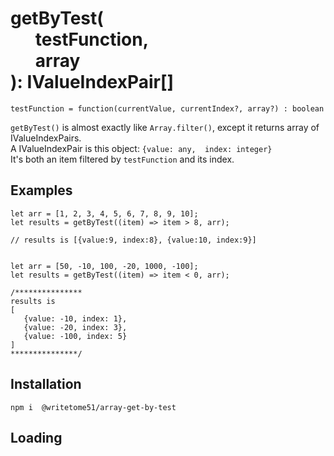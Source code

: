 # getByTest(<br>&nbsp;&nbsp;&nbsp;&nbsp;&nbsp;&nbsp;testFunction,<br>&nbsp;&nbsp;&nbsp;&nbsp;&nbsp;&nbsp;array<br>): IValueIndexPair[]

`testFunction = function(currentValue, currentIndex?, array?) : boolean`

`getByTest()` is almost exactly like `Array.filter()`, except it returns array of 
IValueIndexPairs.  
A  IValueIndexPair is this object:  `{value: any,  index: integer}`  
It's both an item filtered by `testFunction` and its index.


## Examples
```
let arr = [1, 2, 3, 4, 5, 6, 7, 8, 9, 10];
let results = getByTest((item) => item > 8, arr);

// results is [{value:9, index:8}, {value:10, index:9}]


let arr = [50, -10, 100, -20, 1000, -100];
let results = getByTest((item) => item < 0, arr);

/*************** 
results is 
[
   {value: -10, index: 1}, 
   {value: -20, index: 3}, 
   {value: -100, index: 5}
]
***************/

```

## Installation
`npm i  @writetome51/array-get-by-test`

## Loading
```

```